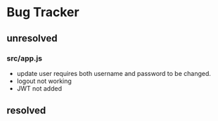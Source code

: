 # Bug Tracker

## unresolved

### src/app.js

- update user requires both username and password to be changed.
- logout not working
- JWT not added

## resolved
